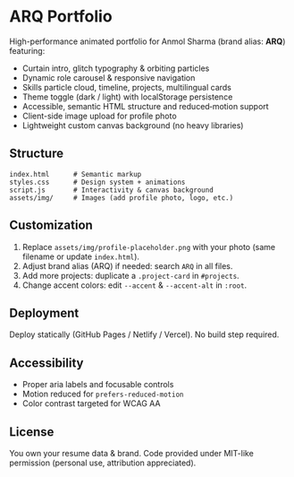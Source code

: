 # ARQ Portfolio

High-performance animated portfolio for Anmol Sharma (brand alias: **ARQ**) featuring:

- Curtain intro, glitch typography & orbiting particles
- Dynamic role carousel & responsive navigation
- Skills particle cloud, timeline, projects, multilingual cards
- Theme toggle (dark / light) with localStorage persistence
- Accessible, semantic HTML structure and reduced‑motion support
- Client-side image upload for profile photo
- Lightweight custom canvas background (no heavy libraries)

## Structure
```
index.html      # Semantic markup
styles.css      # Design system + animations
script.js       # Interactivity & canvas background
assets/img/     # Images (add profile photo, logo, etc.)
```

## Customization
1. Replace `assets/img/profile-placeholder.png` with your photo (same filename or update `index.html`).
2. Adjust brand alias (ARQ) if needed: search `ARQ` in all files.
3. Add more projects: duplicate a `.project-card` in `#projects`.
4. Change accent colors: edit `--accent` & `--accent-alt` in `:root`.

## Deployment
Deploy statically (GitHub Pages / Netlify / Vercel). No build step required.

## Accessibility
- Proper aria labels and focusable controls
- Motion reduced for `prefers-reduced-motion`
- Color contrast targeted for WCAG AA

## License
You own your resume data & brand. Code provided under MIT-like permission (personal use, attribution appreciated).
